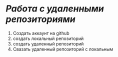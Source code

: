 # ***Работа с удаленными репозиториями***

1. Создать аккаунт на github
2. создать локальный репозиторий
3. создать удаленный репозиторий
4. Свазать удаленный репозиторий с локальным
